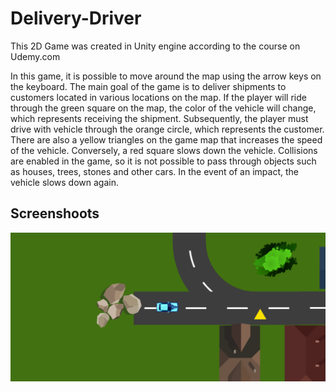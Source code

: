 # Delivery-Driver

This 2D Game was created in Unity engine according to the course on Udemy.com

In this game, it is possible to move around the map using the arrow keys on the keyboard. The main goal of the game is to deliver shipments to customers located in various locations on the map. If the player will ride through the green square on the map, the color of the vehicle will change, which represents receiving the shipment. Subsequently, the player must drive with vehicle through the orange circle, which represents the customer. There are also a yellow triangles on the game map that increases the speed of the vehicle. Conversely, a red square slows down the vehicle. Collisions are enabled in the game, so it is not possible to pass through objects such as houses, trees, stones and other cars. In the event of an impact, the vehicle slows down again.

## Screenshoots
![preview](Delivery-driver.png)
